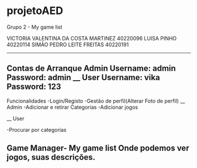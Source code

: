 # projetoAED
Grupo 2 - My game list

VICTORIA VALENTINA DA COSTA MARTINEZ 40220096 
LUISA PINHO 40220114 
SIMÃO PEDRO LEITE FREITAS 40220191 

-----------------------------------------------
Contas de Arranque
Admin
Username: admin
Password: admin
__
User
Username: vika
Password: 123
-----------------------------------------------
Funcionalidades
-Login/Registo
-Gestão de perfil(Alterar Foto de perfil)
__
Admin
-Adicionar e retirar Categorias
-Adicionar jogos

__
User

-Procurar por categorias 

Game Manager- My game list
Onde podemos ver jogos, suas descrições.
-----------------------------------------------
